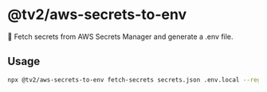 # @tv2/aws-secrets-to-env

🔐 Fetch secrets from AWS Secrets Manager and generate a .env file.

## Usage

```bash
npx @tv2/aws-secrets-to-env fetch-secrets secrets.json .env.local --region eu-central-1 --profile tv2-cms-dev
